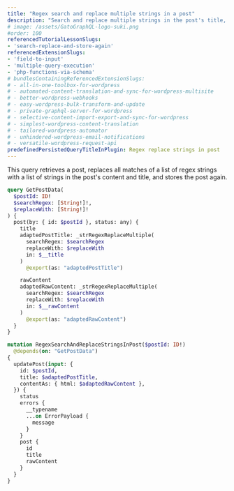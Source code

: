 ```yaml
---
title: "Regex search and replace multiple strings in a post"
description: "Search and replace multiple strings in the post's title, excerpt and content"
# image: /assets/GatoGraphQL-logo-suki.png
#order: 100
referencedTutorialLessonSlugs:
- 'search-replace-and-store-again'
referencedExtensionSlugs:
- 'field-to-input'
- 'multiple-query-execution'
- 'php-functions-via-schema'
# bundlesContainingReferencedExtensionSlugs:
# - all-in-one-toolbox-for-wordpress
# - automated-content-translation-and-sync-for-wordpress-multisite
# - better-wordpress-webhooks
# - easy-wordpress-bulk-transform-and-update
# - private-graphql-server-for-wordpress
# - selective-content-import-export-and-sync-for-wordpress
# - simplest-wordpress-content-translation
# - tailored-wordpress-automator
# - unhindered-wordpress-email-notifications
# - versatile-wordpress-request-api
predefinedPersistedQueryTitleInPlugin: Regex replace strings in post
---
```


This query retrieves a post, replaces all matches of a list of regex strings with a list of strings in the post's content and title, and stores the post again.

```graphql
query GetPostData(
  $postId: ID!
  $searchRegex: [String!]!,
  $replaceWith: [String!]!
) {
  post(by: { id: $postId }, status: any) {
    title
    adaptedPostTitle: _strRegexReplaceMultiple(
      searchRegex: $searchRegex
      replaceWith: $replaceWith
      in: $__title
    )
      @export(as: "adaptedPostTitle")

    rawContent
    adaptedRawContent: _strRegexReplaceMultiple(
      searchRegex: $searchRegex
      replaceWith: $replaceWith
      in: $__rawContent
    )
      @export(as: "adaptedRawContent")
  }
}

mutation RegexSearchAndReplaceStringsInPost($postId: ID!)
  @depends(on: "GetPostData")
{
  updatePost(input: {
    id: $postId,
    title: $adaptedPostTitle,
    contentAs: { html: $adaptedRawContent },
  }) {
    status
    errors {
      __typename
      ...on ErrorPayload {
        message
      }
    }
    post {
      id
      title
      rawContent
    }
  }
}
```
